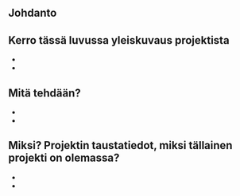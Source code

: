 ## Johdanto

 Kerro tässä luvussa yleiskuvaus projektista
 -
 -
 -

 Mitä tehdään?
 -
 -
 -

 Miksi? Projektin taustatiedot, miksi tällainen projekti on olemassa?  
 -
 -
 -

